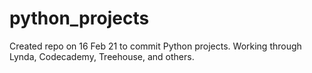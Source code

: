 # python_projects

Created repo on 16 Feb 21 to commit Python projects. Working through Lynda, Codecademy, Treehouse, and others. 

